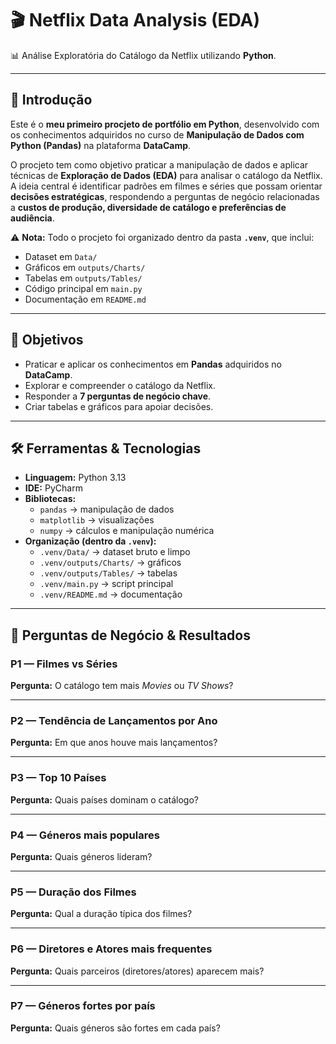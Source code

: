# 🎬 Netflix Data Analysis (EDA)
📊 Análise Exploratória do Catálogo da Netflix utilizando **Python**.  

---

## 📖 Introdução
Este é o **meu primeiro procjeto de portfólio em Python**, desenvolvido com os conhecimentos adquiridos no curso de **Manipulação de Dados com Python (Pandas)** na plataforma **DataCamp**.  

O procjeto tem como objetivo praticar a manipulação de dados e aplicar técnicas de **Exploração de Dados (EDA)** para analisar o catálogo da Netflix.  
A ideia central é identificar padrões em filmes e séries que possam orientar **decisões estratégicas**, respondendo a perguntas de negócio relacionadas a **custos de produção, diversidade de catálogo e preferências de audiência**.  

⚠️ **Nota:** Todo o procjeto foi organizado dentro da pasta **`.venv`**, que inclui:  
- Dataset em `Data/`  
- Gráficos em `outputs/Charts/`  
- Tabelas em `outputs/Tables/`  
- Código principal em `main.py`  
- Documentação em `README.md`  

---

## 🎯 Objetivos
- Praticar e aplicar os conhecimentos em **Pandas** adquiridos no **DataCamp**.  
- Explorar e compreender o catálogo da Netflix.  
- Responder a **7 perguntas de negócio chave**.  
- Criar tabelas e gráficos para apoiar decisões.  

---

## 🛠️ Ferramentas & Tecnologias
- **Linguagem:** Python 3.13
- **IDE:** PyCharm  
- **Bibliotecas:**  
  - `pandas` → manipulação de dados  
  - `matplotlib` → visualizações  
  - `numpy` → cálculos e manipulação numérica  
- **Organização (dentro da `.venv`):**  
  - `.venv/Data/` → dataset bruto e limpo  
  - `.venv/outputs/Charts/` → gráficos  
  - `.venv/outputs/Tables/` → tabelas  
  - `.venv/main.py` → script principal  
  - `.venv/README.md` → documentação  

---

## 🧭 Perguntas de Negócio & Resultados

### P1 — Filmes vs Séries
**Pergunta:** O catálogo tem mais *Movies* ou *TV Shows*? 

---

### P2 — Tendência de Lançamentos por Ano
**Pergunta:** Em que anos houve mais lançamentos?  

---

### P3 — Top 10 Países
**Pergunta:** Quais países dominam o catálogo? 

---

### P4 — Géneros mais populares
**Pergunta:** Quais géneros lideram? 

---

### P5 — Duração dos Filmes
**Pergunta:** Qual a duração típica dos filmes?  

---

### P6 — Diretores e Atores mais frequentes
**Pergunta:** Quais parceiros (diretores/atores) aparecem mais?  

---

### P7 — Géneros fortes por país
**Pergunta:** Quais géneros são fortes em cada país? 
